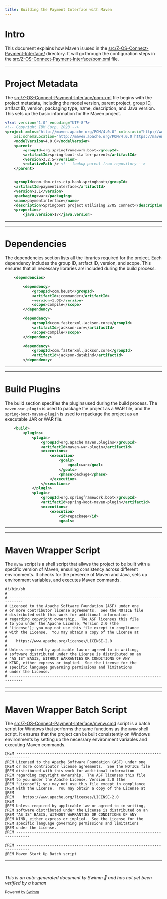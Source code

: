 ```yaml
---
title: Building the Payment Interface with Maven
---
```

# Intro

This document explains how Maven is used in the <SwmPath>[src/Z-OS-Connect-Payment-Interface/](src/Z-OS-Connect-Payment-Interface/)</SwmPath> directory. It will go through the configuration steps in the <SwmPath>[src/Z-OS-Connect-Payment-Interface/pom.xml](src/Z-OS-Connect-Payment-Interface/pom.xml)</SwmPath> file.

<SwmSnippet path="/src/Z-OS-Connect-Payment-Interface/pom.xml" line="1">

---

# Project Metadata

The <SwmPath>[src/Z-OS-Connect-Payment-Interface/pom.xml](src/Z-OS-Connect-Payment-Interface/pom.xml)</SwmPath> file begins with the project metadata, including the model version, parent project, group ID, artifact ID, version, packaging type, name, description, and Java version. This sets up the basic information for the Maven project.

```xml
<?xml version="1.0" encoding="UTF-8"?>
<!-- Copyright IBM Corp. 2023 -->
<project xmlns="http://maven.apache.org/POM/4.0.0" xmlns:xsi="http://www.w3.org/2001/XMLSchema-instance"
	xsi:schemaLocation="http://maven.apache.org/POM/4.0.0 https://maven.apache.org/xsd/maven-4.0.0.xsd">
	<modelVersion>4.0.0</modelVersion>
	<parent>
		<groupId>org.springframework.boot</groupId>
		<artifactId>spring-boot-starter-parent</artifactId>
		<version>3.2.5</version>
		<relativePath /> <!-- lookup parent from repository -->
	</parent>


	<groupId>com.ibm.cics.cip.bank.springboot</groupId>
	<artifactId>paymentinterface</artifactId>
	<version>1.1</version>
	<packaging>war</packaging>
	<name>paymentinterface</name>
	<description>Springboot project utilising Z/OS Connect</description>
	<properties>
		<java.version>17</java.version>
```

---

</SwmSnippet>

<SwmSnippet path="/src/Z-OS-Connect-Payment-Interface/pom.xml" line="23">

---

# Dependencies

The dependencies section lists all the libraries required for the project. Each dependency includes the group ID, artifact ID, version, and scope. This ensures that all necessary libraries are included during the build process.

```xml
	<dependencies>

		<dependency>
			<groupId>com.beust</groupId>
			<artifactId>jcommander</artifactId>
			<version>1.82</version>
			<scope>compile</scope>
		</dependency>

		<dependency>
			<groupId>com.fasterxml.jackson.core</groupId>
			<artifactId>jackson-core</artifactId>
			<scope>compile</scope>
		</dependency>

		<dependency>
			<groupId>com.fasterxml.jackson.core</groupId>
			<artifactId>jackson-databind</artifactId>
		</dependency>


```

---

</SwmSnippet>

<SwmSnippet path="/src/Z-OS-Connect-Payment-Interface/pom.xml" line="178">

---

# Build Plugins

The build section specifies the plugins used during the build process. The <SwmToken path="src/Z-OS-Connect-Payment-Interface/pom.xml" pos="182:4:8" line-data="				&lt;artifactId&gt;maven-war-plugin&lt;/artifactId&gt;">`maven-war-plugin`</SwmToken> is used to package the project as a WAR file, and the <SwmToken path="src/Z-OS-Connect-Payment-Interface/pom.xml" pos="194:4:10" line-data="				&lt;artifactId&gt;spring-boot-maven-plugin&lt;/artifactId&gt;">`spring-boot-maven-plugin`</SwmToken> is used to repackage the project as an executable JAR or WAR file.

```xml
	<build>
		<plugins>
			<plugin>
				<groupId>org.apache.maven.plugins</groupId>
				<artifactId>maven-war-plugin</artifactId>
				<executions>
					<execution>
						<goals>
							<goal>war</goal>
						</goals>
						<phase>package</phase>
					</execution>
				</executions>
			</plugin>
			<plugin>
				<groupId>org.springframework.boot</groupId>
				<artifactId>spring-boot-maven-plugin</artifactId>
				<executions>
					<execution>
						<id>repackage</id>
						<goals>
```

---

</SwmSnippet>

<SwmSnippet path="/src/Z-OS-Connect-Payment-Interface/mvnw" line="1">

---

# Maven Wrapper Script

The `mvnw` script is a shell script that allows the project to be built with a specific version of Maven, ensuring consistency across different environments. It checks for the presence of Maven and Java, sets up environment variables, and executes Maven commands.

```
#!/bin/sh
#
# ----------------------------------------------------------------------------
# Licensed to the Apache Software Foundation (ASF) under one
# or more contributor license agreements.  See the NOTICE file
# distributed with this work for additional information
# regarding copyright ownership.  The ASF licenses this file
# to you under the Apache License, Version 2.0 (the
# "License"); you may not use this file except in compliance
# with the License.  You may obtain a copy of the License at
#
#    https://www.apache.org/licenses/LICENSE-2.0
#
# Unless required by applicable law or agreed to in writing,
# software distributed under the License is distributed on an
# "AS IS" BASIS, WITHOUT WARRANTIES OR CONDITIONS OF ANY
# KIND, either express or implied.  See the License for the
# specific language governing permissions and limitations
# under the License.
# ----------------------------------------------------------------------------

```

---

</SwmSnippet>

<SwmSnippet path="/src/Z-OS-Connect-Payment-Interface/mvnw.cmd" line="1">

---

# Maven Wrapper Batch Script

The <SwmPath>[src/Z-OS-Connect-Payment-Interface/mvnw.cmd](src/Z-OS-Connect-Payment-Interface/mvnw.cmd)</SwmPath> script is a batch script for Windows that performs the same functions as the `mvnw` shell script. It ensures that the project can be built consistently on Windows environments by setting up the necessary environment variables and executing Maven commands.

```batchfile
@REM ----------------------------------------------------------------------------
@REM Licensed to the Apache Software Foundation (ASF) under one
@REM or more contributor license agreements.  See the NOTICE file
@REM distributed with this work for additional information
@REM regarding copyright ownership.  The ASF licenses this file
@REM to you under the Apache License, Version 2.0 (the
@REM "License"); you may not use this file except in compliance
@REM with the License.  You may obtain a copy of the License at
@REM
@REM    https://www.apache.org/licenses/LICENSE-2.0
@REM
@REM Unless required by applicable law or agreed to in writing,
@REM software distributed under the License is distributed on an
@REM "AS IS" BASIS, WITHOUT WARRANTIES OR CONDITIONS OF ANY
@REM KIND, either express or implied.  See the License for the
@REM specific language governing permissions and limitations
@REM under the License.
@REM ----------------------------------------------------------------------------

@REM ----------------------------------------------------------------------------
@REM Maven Start Up Batch script
```

---

</SwmSnippet>

&nbsp;

*This is an auto-generated document by Swimm 🌊 and has not yet been verified by a human*

<SwmMeta version="3.0.0" repo-id="Z2l0aHViJTNBJTNBY2ljcy1iYW5raW5nLXNhbXBsZS1hcHBsaWNhdGlvbi1jYnNhLUlCTS1EZW1vJTNBJTNBU3dpbW0tRGVtbw==" repo-name="cics-banking-sample-application-cbsa-IBM-Demo"><sup>Powered by [Swimm](/)</sup></SwmMeta>
